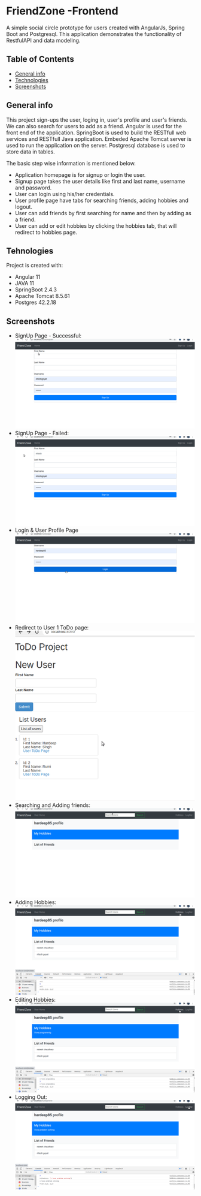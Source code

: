 # FriendZone -Frontend
A simple social circle prototype for users created with AngularJs, Spring Boot and Postgresql. This application demonstrates the functionality of RestfulAPI and data modellng.

## Table of Contents
* [General info](#general-info)
* [Technologies](#technologies)
* [Screenshots](#screenshots)


## General info
This project sign-ups the user, loging in, user's profile and user's friends. We can also search for users to add as a friend. 
Angular is used for the front end of the application. SpringBoot is used to build the RESTfull web services and RESTfull Java application. Embeded Apache Tomcat server is used to run the application on the server. Postgresql database is used to store data in tables.

The basic step wise information is mentioned below.
* Application homepage is for signup or login the user. 
* Signup page takes the user details like first and last name, username and password.
* User can login using his/her credentials.
* User profile page have tabs for searching friends, adding hobbies and logout.
* User can add friends by first searching for name and then by adding as a friend.
* User can add or edit hobbies by clicking the hobbies tab, that will redirect to hobbies page.

## Tehnologies
Project is created with:
* Angular 11
* JAVA 11
* SpringBoot 2.4.3
* Apache Tomcat 8.5.61
* Postgres 42.2.18

## Screenshots
* SignUp Page - Successful: ![alt-text](https://github.com/hardeep85singh/FriendZone-Angular/blob/main/Screenshots/SignupSuccessful.gif)
* SignUp Page - Failed: ![alt-text](https://github.com/hardeep85singh/FriendZone-Angular/blob/main/Screenshots/SignupFailed.gif)
* Login & User Profile Page![alt-text](https://github.com/hardeep85singh/FriendZone-Angular/blob/main/Screenshots/LoginAndUserProfile.gif)
* Redirect to User 1 ToDo page: ![alt-text](https://github.com/hardeep85singh/ToDo/blob/main/screenshots/RedirectToUserToDoPage.gif)
* Searching and Adding friends: ![alt-text](https://github.com/hardeep85singh/FriendZone-Angular/blob/main/Screenshots/SearchandAddFriends.gif) 
* Adding Hobbies: ![alt-text](https://github.com/hardeep85singh/FriendZone-Angular/blob/main/Screenshots/AddingHobbies.gif)
* Editing Hobbies: ![alt-text](https://github.com/hardeep85singh/FriendZone-Angular/blob/main/Screenshots/EditingHobbies.gif)
* Logging Out: ![alt-text](https://github.com/hardeep85singh/FriendZone-Angular/blob/main/Screenshots/Logout.gif)
